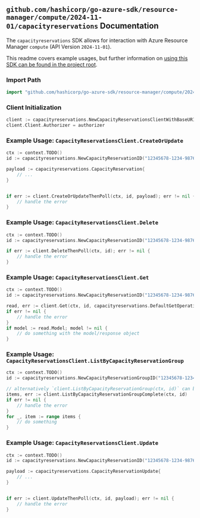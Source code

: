 
## `github.com/hashicorp/go-azure-sdk/resource-manager/compute/2024-11-01/capacityreservations` Documentation

The `capacityreservations` SDK allows for interaction with Azure Resource Manager `compute` (API Version `2024-11-01`).

This readme covers example usages, but further information on [using this SDK can be found in the project root](https://github.com/hashicorp/go-azure-sdk/tree/main/docs).

### Import Path

```go
import "github.com/hashicorp/go-azure-sdk/resource-manager/compute/2024-11-01/capacityreservations"
```


### Client Initialization

```go
client := capacityreservations.NewCapacityReservationsClientWithBaseURI("https://management.azure.com")
client.Client.Authorizer = authorizer
```


### Example Usage: `CapacityReservationsClient.CreateOrUpdate`

```go
ctx := context.TODO()
id := capacityreservations.NewCapacityReservationID("12345678-1234-9876-4563-123456789012", "example-resource-group", "capacityReservationGroupName", "capacityReservationName")

payload := capacityreservations.CapacityReservation{
	// ...
}


if err := client.CreateOrUpdateThenPoll(ctx, id, payload); err != nil {
	// handle the error
}
```


### Example Usage: `CapacityReservationsClient.Delete`

```go
ctx := context.TODO()
id := capacityreservations.NewCapacityReservationID("12345678-1234-9876-4563-123456789012", "example-resource-group", "capacityReservationGroupName", "capacityReservationName")

if err := client.DeleteThenPoll(ctx, id); err != nil {
	// handle the error
}
```


### Example Usage: `CapacityReservationsClient.Get`

```go
ctx := context.TODO()
id := capacityreservations.NewCapacityReservationID("12345678-1234-9876-4563-123456789012", "example-resource-group", "capacityReservationGroupName", "capacityReservationName")

read, err := client.Get(ctx, id, capacityreservations.DefaultGetOperationOptions())
if err != nil {
	// handle the error
}
if model := read.Model; model != nil {
	// do something with the model/response object
}
```


### Example Usage: `CapacityReservationsClient.ListByCapacityReservationGroup`

```go
ctx := context.TODO()
id := capacityreservations.NewCapacityReservationGroupID("12345678-1234-9876-4563-123456789012", "example-resource-group", "capacityReservationGroupName")

// alternatively `client.ListByCapacityReservationGroup(ctx, id)` can be used to do batched pagination
items, err := client.ListByCapacityReservationGroupComplete(ctx, id)
if err != nil {
	// handle the error
}
for _, item := range items {
	// do something
}
```


### Example Usage: `CapacityReservationsClient.Update`

```go
ctx := context.TODO()
id := capacityreservations.NewCapacityReservationID("12345678-1234-9876-4563-123456789012", "example-resource-group", "capacityReservationGroupName", "capacityReservationName")

payload := capacityreservations.CapacityReservationUpdate{
	// ...
}


if err := client.UpdateThenPoll(ctx, id, payload); err != nil {
	// handle the error
}
```
